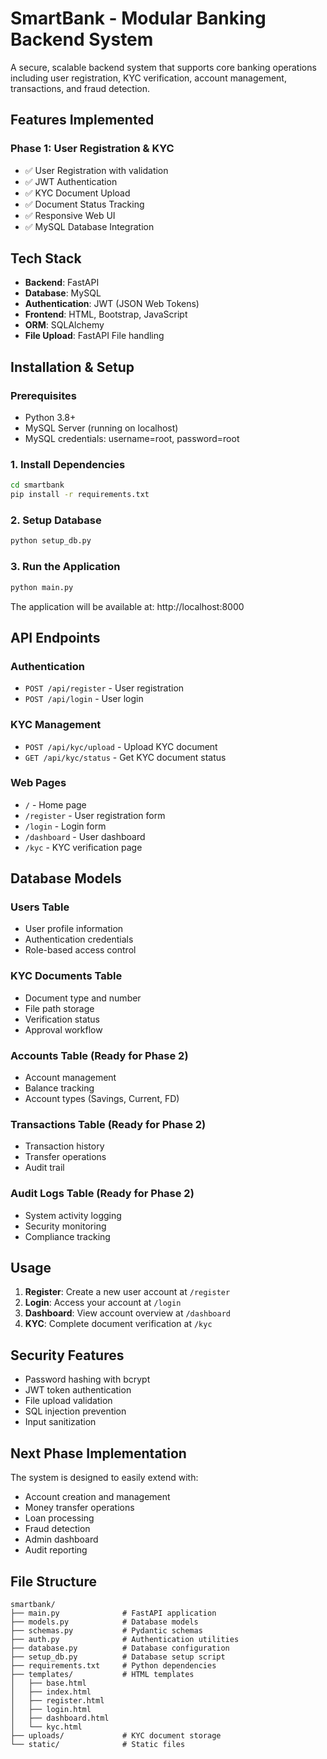 # SmartBank - Modular Banking Backend System

A secure, scalable backend system that supports core banking operations including user registration, KYC verification, account management, transactions, and fraud detection.

## Features Implemented

### Phase 1: User Registration & KYC
- ✅ User Registration with validation
- ✅ JWT Authentication
- ✅ KYC Document Upload
- ✅ Document Status Tracking
- ✅ Responsive Web UI
- ✅ MySQL Database Integration

## Tech Stack

- **Backend**: FastAPI
- **Database**: MySQL
- **Authentication**: JWT (JSON Web Tokens)
- **Frontend**: HTML, Bootstrap, JavaScript
- **ORM**: SQLAlchemy
- **File Upload**: FastAPI File handling

## Installation & Setup

### Prerequisites
- Python 3.8+
- MySQL Server (running on localhost)
- MySQL credentials: username=root, password=root

### 1. Install Dependencies
```bash
cd smartbank
pip install -r requirements.txt
```

### 2. Setup Database
```bash
python setup_db.py
```

### 3. Run the Application
```bash
python main.py
```

The application will be available at: http://localhost:8000

## API Endpoints

### Authentication
- `POST /api/register` - User registration
- `POST /api/login` - User login

### KYC Management
- `POST /api/kyc/upload` - Upload KYC document
- `GET /api/kyc/status` - Get KYC document status

### Web Pages
- `/` - Home page
- `/register` - User registration form
- `/login` - Login form
- `/dashboard` - User dashboard
- `/kyc` - KYC verification page

## Database Models

### Users Table
- User profile information
- Authentication credentials
- Role-based access control

### KYC Documents Table
- Document type and number
- File path storage
- Verification status
- Approval workflow

### Accounts Table (Ready for Phase 2)
- Account management
- Balance tracking
- Account types (Savings, Current, FD)

### Transactions Table (Ready for Phase 2)
- Transaction history
- Transfer operations
- Audit trail

### Audit Logs Table (Ready for Phase 2)
- System activity logging
- Security monitoring
- Compliance tracking

## Usage

1. **Register**: Create a new user account at `/register`
2. **Login**: Access your account at `/login`
3. **Dashboard**: View account overview at `/dashboard`
4. **KYC**: Complete document verification at `/kyc`

## Security Features

- Password hashing with bcrypt
- JWT token authentication
- File upload validation
- SQL injection prevention
- Input sanitization

## Next Phase Implementation

The system is designed to easily extend with:
- Account creation and management
- Money transfer operations
- Loan processing
- Fraud detection
- Admin dashboard
- Audit reporting

## File Structure
```
smartbank/
├── main.py              # FastAPI application
├── models.py            # Database models
├── schemas.py           # Pydantic schemas
├── auth.py              # Authentication utilities
├── database.py          # Database configuration
├── setup_db.py          # Database setup script
├── requirements.txt     # Python dependencies
├── templates/           # HTML templates
│   ├── base.html
│   ├── index.html
│   ├── register.html
│   ├── login.html
│   ├── dashboard.html
│   └── kyc.html
├── uploads/             # KYC document storage
└── static/              # Static files
```
